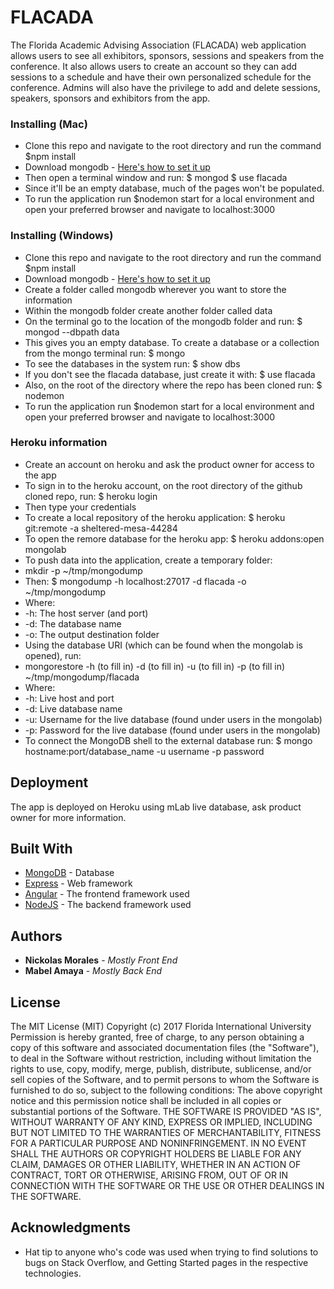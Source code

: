 # FLACADA

The Florida Academic Advising Association (FLACADA) web application allows users to see all exhibitors, sponsors, sessions and speakers from the conference. It also allows users to create an account so they can add sessions to a schedule and have their own personalized schedule for the conference. Admins will also have the privilege to add and delete sessions, speakers, sponsors and exhibitors from the app.

### Installing (Mac)

* Clone this repo and navigate to the root directory and run the command
  $npm install
* Download mongodb - [Here's how to set it up](https://docs.mongodb.com/manual/administration/install-community/)
* Then open a terminal window and run:
 $ mongod
 $ use flacada
* Since it'll be an empty database, much of the pages won't be populated.
* To run the application run $nodemon start for a local environment and open your preferred browser and navigate to localhost:3000


### Installing (Windows)
* Clone this repo and navigate to the root directory and run the command
  $npm install
* Download mongodb - [Here's how to set it up](https://docs.mongodb.com/manual/administration/install-community/)
* Create a folder called mongodb wherever you want to store the information
* Within the mongodb folder create another folder called data
* On the terminal go to the location of the mongodb folder and run:
 $ mongod --dbpath data
* This gives you an empty database. To create a database or a collection from the mongo terminal run:
$ mongo
* To see the databases in the system run:
$ show dbs
* If you don't see the flacada database, just create it with:
$ use flacada
* Also, on the root of the directory where the repo has been cloned run:
 $ nodemon
* To run the application run $nodemon start for a local environment and open your preferred browser and navigate to localhost:3000

### Heroku information
* Create an account on heroku and ask the product owner for access to the app
* To sign in to the heroku account, on the root directory of the github cloned repo, run:
$ heroku login
* Then type your credentials
* To create a local repository of the heroku application:
$ heroku git:remote -a sheltered-mesa-44284
* To open the remore database for the heroku app:
$ heroku addons:open mongolab
* To push data into the application, create a temporary folder:
* mkdir -p ~/tmp/mongodump
* Then:
$ mongodump -h localhost:27017 -d flacada -o ~/tmp/mongodump
* Where:
* -h: The host server (and port)
* -d: The database name
* -o: The output destination folder
* Using the database URI (which can be found when the mongolab is opened), run:
* mongorestore -h (to fill in) -d (to fill in) -u (to fill in) -p (to fill in) ~/tmp/mongodump/flacada
* Where:
* -h: Live host and port
* -d: Live database name
* -u: Username for the live database (found under users in the mongolab)
* -p: Password for the live database (found under users in the mongolab)
* To connect the MongoDB shell to the external database run:
$ mongo hostname:port/database_name -u username -p password



## Deployment

The app is deployed on Heroku using mLab live database, ask product owner for more information.

## Built With

* [MongoDB](https://www.mongodb.com/) - Database
* [Express](https://expressjs.com/) - Web framework
* [Angular](https://angularjs.org/) - The frontend framework used
* [NodeJS](https://nodejs.org/en/) - The backend framework used

## Authors

* **Nickolas Morales** - *Mostly Front End*
* **Mabel Amaya** - *Mostly Back End*

## License

The MIT License (MIT)
Copyright (c) 2017 Florida International University
Permission is hereby granted, free of charge, to any person obtaining a copy of this software and associated documentation files (the "Software"), to deal in the Software without restriction, including without limitation the rights to use, copy, modify, merge, publish, distribute, sublicense, and/or sell copies of the Software, and to permit persons to whom the Software is furnished to do so, subject to the following conditions:
The above copyright notice and this permission notice shall be included in all copies or substantial portions of the Software.
THE SOFTWARE IS PROVIDED "AS IS", WITHOUT WARRANTY OF ANY KIND, EXPRESS OR IMPLIED, INCLUDING BUT NOT LIMITED TO THE WARRANTIES OF MERCHANTABILITY, FITNESS FOR A PARTICULAR PURPOSE AND NONINFRINGEMENT. IN NO EVENT SHALL THE AUTHORS OR COPYRIGHT HOLDERS BE LIABLE FOR ANY CLAIM, DAMAGES OR OTHER LIABILITY, WHETHER IN AN ACTION OF CONTRACT, TORT OR OTHERWISE, ARISING FROM, OUT OF OR IN CONNECTION WITH THE SOFTWARE OR THE USE OR OTHER DEALINGS IN THE SOFTWARE.


## Acknowledgments

* Hat tip to anyone who's code was used when trying to find solutions to bugs on Stack Overflow, and Getting Started pages in the respective technologies.
